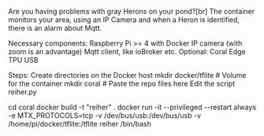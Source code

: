 Are you having problems with gray Herons on your pond?[br]
The container monitors your area, using an IP Camera and when 
a Heron is identified, there is an alarm about Mqtt.

Necessary components:
Raspberry Pi >= 4 with Docker
IP camera (with zoom is an advantage)
Mqtt client, like ioBroker etc.
Optional:
Coral Edge TPU USB

Steps:
Create directories on the Docker host
mkdir docker/tflite # Volume for the container
mkdir coral # Paste the repo files here
Edit the script reiher.py

cd coral
docker build -t "reiher" .
docker run -it --privileged --restart always -e MTX_PROTOCOLS=tcp -v /dev/bus/usb:/dev/bus/usb -v /home/pi/docker/tflite:/tflite reiher /bin/bash
